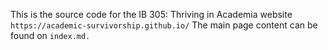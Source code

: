 This is the source code for the IB 305: Thriving in Academia website `https://academic-survivorship.github.io/`
The main page content can be found on `index.md.`
